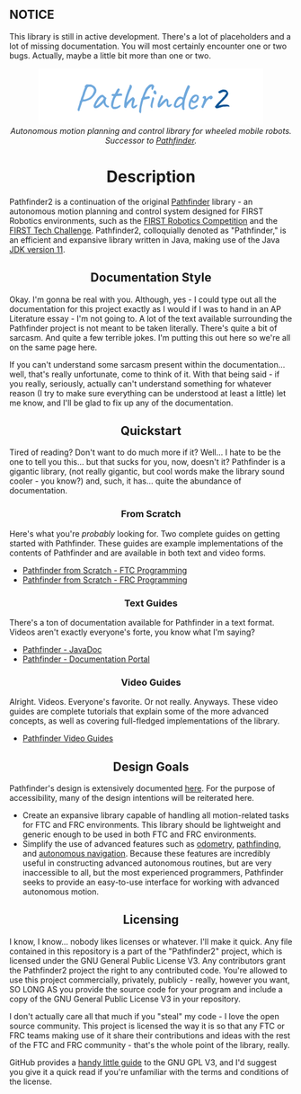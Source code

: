 ## NOTICE
This library is still in active development. There's a lot of placeholders and a lot of missing documentation.
You will most certainly encounter one or two bugs. Actually, maybe a little bit more than one or two.

<p align="center">
<img src="media/pathfinder2-logo.png" alt="Pathfinder2">
<br>
<i>Autonomous motion planning and control library for wheeled mobile robots.</i>
<br>
<i>Successor to <a href="https://github.com/Wobblyyyy/Pathfinder">Pathfinder</a>.</i>
</p>

<h1 align="center">Description</h1>

Pathfinder2 is a continuation of the original [Pathfinder](https://github.com/Wobblyyyy/Pathfinder)
library - an autonomous motion planning and control system designed for FIRST Robotics environments, such as
the [FIRST Robotics Competition](https://www.firstinspires.org/robotics/frc) and the
[FIRST Tech Challenge](https://www.firstinspires.org/robotics/ftc). Pathfinder2, colloquially denoted as "Pathfinder,"
is an efficient and expansive library written in Java, making use of the Java
[JDK version 11](https://www.oracle.com/java/technologies/javase-jdk11-downloads.html).

<h2 align="center">Documentation Style</h2>

Okay. I'm gonna be real with you. Although, yes - I could type out all the documentation for this project exactly as I
would if I was to hand in an AP Literature essay - I'm not going to. A lot of the text available surrounding the
Pathfinder project is not meant to be taken literally. There's quite a bit of sarcasm. And quite a few terrible jokes.
I'm putting this out here so we're all on the same page here.

If you can't understand some sarcasm present within the documentation... well, that's really unfortunate, come to think
of it. With that being said - if you really, seriously, actually can't understand something for whatever reason
(I try to make sure everything can be understood at least a little) let me know, and I'll be glad to fix up any of the
documentation.

<h2 align="center">Quickstart</h2>

Tired of reading? Don't want to do much more if it? Well... I hate to be the one to tell you this... but that sucks for
you, now, doesn't it? Pathfinder is a gigantic library, (not really gigantic, but cool words make the library sound
cooler - you know?) and, such, it has... quite the abundance of documentation.

<h3 align="center">From Scratch</h3>

Here's what you're *probably* looking for. Two complete guides on getting started with Pathfinder. These guides are
example implementations of the contents of Pathfinder and are available in both text and video forms.

- [Pathfinder from Scratch - FTC Programming](https://google.com)
- [Pathfinder from Scratch - FRC Programming](https://google.com)

<h3 align="center">Text Guides</h3>

There's a ton of documentation available for Pathfinder in a text format. Videos aren't exactly everyone's forte, you
know what I'm saying?

- [Pathfinder - JavaDoc](https://google.com)
- [Pathfinder - Documentation Portal](https://google.com)

<h3 align="center">Video Guides</h3>

Alright. Videos. Everyone's favorite. Or not really. Anyways. These video guides are complete tutorials that explain
some of the more advanced concepts, as well as covering full-fledged implementations of the library.

- [Pathfinder Video Guides](https://google.com)

<h2 align="center">Design Goals</h2>

Pathfinder's design is extensively
documented [here](https://google.com). For
the purpose of accessibility, many of the design intentions will be reiterated here.

- Create an expansive library capable of handling all motion-related tasks for FTC and FRC environments. This library
  should be lightweight and generic enough to be used in both FTC and FRC environments.
- Simplify the use of advanced features such as [odometry](https://en.wikipedia.org/wiki/Odometry),
  [pathfinding](https://en.wikipedia.org/wiki/Pathfinding),
  and [autonomous navigation](https://inertialsense.com/autonomous-navigation-autonomous-robotics-101/). Because these
  features are incredibly useful in constructing advanced autonomous routines, but are very inaccessible to all, but the
  most experienced programmers, Pathfinder seeks to provide an easy-to-use interface for working with advanced
  autonomous motion.

<h2 align="center">Licensing</h2>
I know, I know... nobody likes licenses or whatever. I'll make it quick. Any file contained in this repository is
a part of the "Pathfinder2" project, which is licensed under the GNU General Public License V3. Any contributors 
grant the Pathfinder2 project the right to any contributed code. You're allowed to use this project commercially,
privately, publicly - really, however you want, SO LONG AS you provide the source code for your program and include
a copy of the GNU General Public License V3 in your repository. 

I don't actually care all that much if you "steal" my code - I love the open source community. This project is
licensed the way it is so that any FTC or FRC teams making use of it share their contributions and ideas with the
rest of the FTC and FRC community - that's the whole point of the library, really. 

GitHub provides a [handy little guide](https://github.com/Wobblyyyy/Pathfinder2/blob/master/license.md) to the GNU
GPL V3, and I'd suggest you give it a quick read if you're unfamiliar with the terms and conditions of the license.